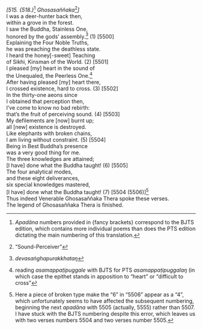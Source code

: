 *\[515. {518.}*[^1] *Ghosasaññaka*[^2]*\]*  
I was a deer-hunter back then,  
within a grove in the forest.  
I saw the Buddha, Stainless One,  
honored by the gods’ assembly.[^3] (1) \[5500\]  
Explaining the Four Noble Truths,  
he was preaching the deathless state.  
I heard the honey\[-sweet\] Teaching  
of Sikhi, Kinsman of the World. (2) \[5501\]  
I pleased \[my\] heart in the sound of  
the Unequaled, the Peerless One.[^4]  
After having pleased \[my\] heart there,  
I crossed existence, hard to cross. (3) \[5502\]  
In the thirty-one aeons since  
I obtained that perception then,  
I’ve come to know no bad rebirth:  
that’s the fruit of perceiving sound. (4) \[5503\]  
My defilements are \[now\] burnt up;  
all \[new\] existence is destroyed.  
Like elephants with broken chains,  
I am living without constraint. (5) \[5504\]  
Being in Best Buddha’s presence  
was a very good thing for me.  
The three knowledges are attained;  
\[I have\] done what the Buddha taught! (6) \[5505\]  
The four analytical modes,  
and these eight deliverances,  
six special knowledges mastered,  
\[I have\] done what the Buddha taught! (7) \[5504 (5506)\][^5]  
Thus indeed Venerable Ghosasaññaka Thera spoke these verses.  
The legend of Ghosasaññaka Thera is finished.  
[^1]: *Apadāna* numbers provided in {fancy brackets} correspond to the
    BJTS edition, which contains more individual poems than does the PTS
    edition dictating the main numbering of this translation.  
[^2]: “Sound-Perceiver”  
[^3]: *devasaṅghapurakkhataŋ*  
[^4]: reading *asamappaṭipuggale* with BJTS for PTS *asamappaṭipuggalaŋ*
    (in which case the epithet stands in apposition to “heart” or
    “difficult to cross”  
[^5]: Here a piece of broken type make the “6” in “5506” appear as a
    “4”, which unfortunately seems to have affected the subsequent
    numbering, beginning the next *apadāna* with 5505 (actually, 5555)
    rather than 5507. I have stuck with the BJTS numbering despite this
    error, which leaves us with two verses numbers 5504 and two verses
    number 5505.
